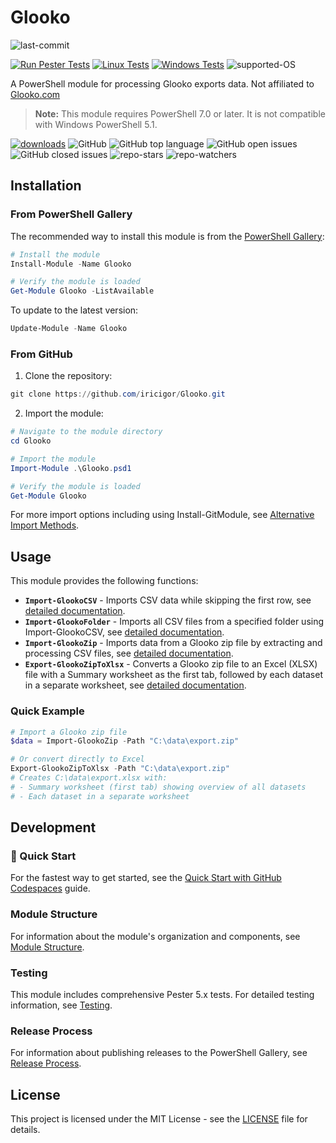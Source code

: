 # Glooko

![last-commit](https://img.shields.io/github/last-commit/iricigor/Glooko.svg)

[![Run Pester Tests](https://github.com/iricigor/Glooko/actions/workflows/test.yml/badge.svg)](https://github.com/iricigor/Glooko/actions/workflows/test.yml)
[![Linux Tests](https://img.shields.io/endpoint?url=https://gist.githubusercontent.com/iricigor/7d87b86e6e187d46c3d1da7b851e3207/raw/glooko-linux-tests.json)](https://github.com/iricigor/Glooko/actions/workflows/test.yml)
[![Windows Tests](https://img.shields.io/endpoint?url=https://gist.githubusercontent.com/iricigor/7d87b86e6e187d46c3d1da7b851e3207/raw/glooko-windows-tests.json)](https://github.com/iricigor/Glooko/actions/workflows/test.yml)
![supported-OS](https://img.shields.io/powershellgallery/p/Glooko.svg?style=flat&logo=PowerShell)

A PowerShell module for processing Glooko exports data. Not affiliated to [Glooko.com](https://glooko.com/about/)

> **Note:** This module requires PowerShell 7.0 or later. It is not compatible with Windows PowerShell 5.1.

[![downloads](https://img.shields.io/powershellgallery/dt/Glooko.svg?label=downloads&logo=PowerShell)](https://www.powershellgallery.com/packages/Glooko) ![GitHub](https://img.shields.io/github/license/iricigor/Glooko.svg?style=flat) ![GitHub top language](https://img.shields.io/github/languages/top/iricigor/Glooko.svg?style=flat) ![GitHub open issues](https://img.shields.io/github/issues/iricigor/Glooko.svg?style=flat) ![GitHub closed issues](https://img.shields.io/github/issues-closed/iricigor/Glooko.svg?style=flat) ![repo-stars](https://img.shields.io/github/stars/iricigor/Glooko.svg) ![repo-watchers](https://img.shields.io/github/watchers/iricigor/Glooko.svg)

## Installation

### From PowerShell Gallery

The recommended way to install this module is from the [PowerShell Gallery](https://www.powershellgallery.com/packages/Glooko):

```powershell
# Install the module
Install-Module -Name Glooko

# Verify the module is loaded
Get-Module Glooko -ListAvailable
```

To update to the latest version:

```powershell
Update-Module -Name Glooko
```

### From GitHub

1. Clone the repository:
```powershell
git clone https://github.com/iricigor/Glooko.git
```

2. Import the module:
```powershell
# Navigate to the module directory
cd Glooko

# Import the module
Import-Module .\Glooko.psd1

# Verify the module is loaded
Get-Module Glooko
```

For more import options including using Install-GitModule, see [Alternative Import Methods](docs/alternative-import-methods.md).

## Usage

This module provides the following functions:

- **`Import-GlookoCSV`** - Imports CSV data while skipping the first row, see [detailed documentation](docs/functions/import-glookocsv.md).
- **`Import-GlookoFolder`** - Imports all CSV files from a specified folder using Import-GlookoCSV, see [detailed documentation](docs/functions/import-glookofolder.md).
- **`Import-GlookoZip`** - Imports data from a Glooko zip file by extracting and processing CSV files, see [detailed documentation](docs/functions/import-glookozip.md).
- **`Export-GlookoZipToXlsx`** - Converts a Glooko zip file to an Excel (XLSX) file with a Summary worksheet as the first tab, followed by each dataset in a separate worksheet, see [detailed documentation](docs/functions/export-glookozip-to-xlsx.md).

### Quick Example

```powershell
# Import a Glooko zip file
$data = Import-GlookoZip -Path "C:\data\export.zip"

# Or convert directly to Excel
Export-GlookoZipToXlsx -Path "C:\data\export.zip"
# Creates C:\data\export.xlsx with:
# - Summary worksheet (first tab) showing overview of all datasets
# - Each dataset in a separate worksheet
```

## Development

### 🚀 Quick Start

For the fastest way to get started, see the [Quick Start with GitHub Codespaces](docs/quick-start-codespaces.md) guide.

### Module Structure

For information about the module's organization and components, see [Module Structure](docs/module-structure.md).

### Testing

This module includes comprehensive Pester 5.x tests. For detailed testing information, see [Testing](docs/testing.md).

### Release Process

For information about publishing releases to the PowerShell Gallery, see [Release Process](docs/release-process.md).

## License


This project is licensed under the MIT License - see the [LICENSE](LICENSE) file for details.

